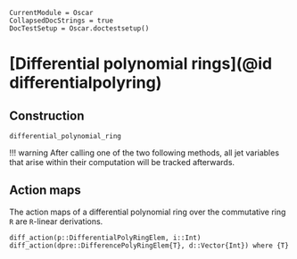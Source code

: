 ```@meta
CurrentModule = Oscar
CollapsedDocStrings = true
DocTestSetup = Oscar.doctestsetup()
```

# [Differential polynomial rings](@id differentialpolyring)

## Construction

```@docs
differential_polynomial_ring
```

!!! warning
    After calling one of the two following methods, all jet variables that arise within their computation will
    be tracked afterwards.

## Action maps
The action maps of a differential polynomial ring over the commutative ring `R` are `R`-linear derivations.

```@docs
diff_action(p::DifferentialPolyRingElem, i::Int)
diff_action(dpre::DifferencePolyRingElem{T}, d::Vector{Int}) where {T}
```
